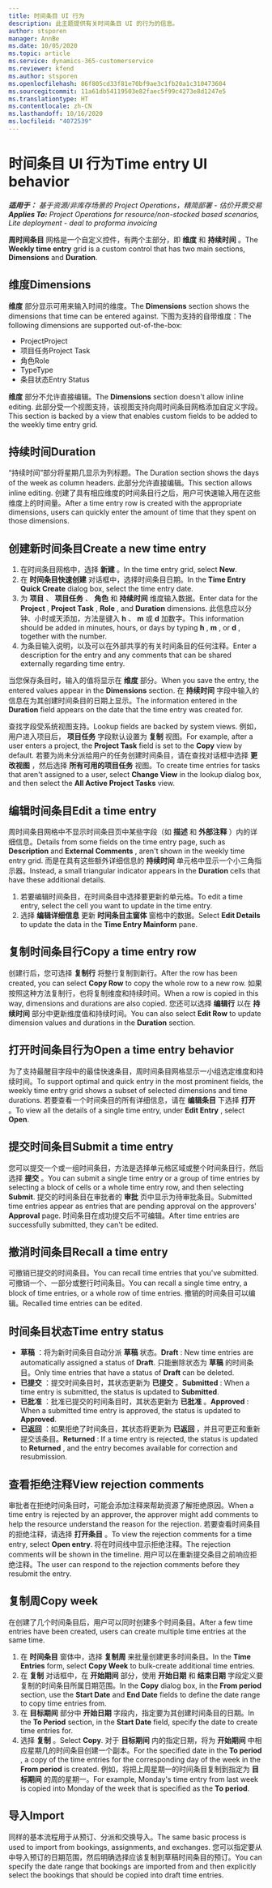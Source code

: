 ```yaml
---
title: 时间条目 UI 行为
description: 此主题提供有关时间条目 UI 的行为的信息。
author: stsporen
manager: AnnBe
ms.date: 10/05/2020
ms.topic: article
ms.service: dynamics-365-customerservice
ms.reviewer: kfend
ms.author: stsporen
ms.openlocfilehash: 86f805cd33f81e70bf9ae3c1fb20a1c310473604
ms.sourcegitcommit: 11a61db54119503e82faec5f99c4273e8d1247e5
ms.translationtype: HT
ms.contentlocale: zh-CN
ms.lasthandoff: 10/16/2020
ms.locfileid: "4072539"
---
```

# <a name="time-entry-ui-behavior"></a><span data-ttu-id="1a6cb-103">时间条目 UI 行为</span><span class="sxs-lookup"><span data-stu-id="1a6cb-103">Time entry UI behavior</span></span>

<span data-ttu-id="1a6cb-104">_**适用于：** 基于资源/非库存场景的 Project Operations，精简部署 - 估价开票交易_</span><span class="sxs-lookup"><span data-stu-id="1a6cb-104">_**Applies To:** Project Operations for resource/non-stocked based scenarios, Lite deployment - deal to proforma invoicing_</span></span>


<span data-ttu-id="1a6cb-105">**周时间条目** 网格是一个自定义控件，有两个主部分，即 **维度** 和 **持续时间** 。</span><span class="sxs-lookup"><span data-stu-id="1a6cb-105">The **Weekly time entry** grid is a custom control that has two main sections, **Dimensions** and **Duration**.</span></span>

## <a name="dimensions"></a><span data-ttu-id="1a6cb-106">维度</span><span class="sxs-lookup"><span data-stu-id="1a6cb-106">Dimensions</span></span>
<span data-ttu-id="1a6cb-107">**维度** 部分显示可用来输入时间的维度。</span><span class="sxs-lookup"><span data-stu-id="1a6cb-107">The **Dimensions** section shows the dimensions that time can be entered against.</span></span> <span data-ttu-id="1a6cb-108">下图为支持的自带维度：</span><span class="sxs-lookup"><span data-stu-id="1a6cb-108">The following dimensions are supported out-of-the-box:</span></span>

  - <span data-ttu-id="1a6cb-109">Project</span><span class="sxs-lookup"><span data-stu-id="1a6cb-109">Project</span></span>
  - <span data-ttu-id="1a6cb-110">项目任务</span><span class="sxs-lookup"><span data-stu-id="1a6cb-110">Project Task</span></span>
  - <span data-ttu-id="1a6cb-111">角色</span><span class="sxs-lookup"><span data-stu-id="1a6cb-111">Role</span></span>
  - <span data-ttu-id="1a6cb-112">Type</span><span class="sxs-lookup"><span data-stu-id="1a6cb-112">Type</span></span>
  - <span data-ttu-id="1a6cb-113">条目状态</span><span class="sxs-lookup"><span data-stu-id="1a6cb-113">Entry Status</span></span>

<span data-ttu-id="1a6cb-114">**维度** 部分不允许直接编辑。</span><span class="sxs-lookup"><span data-stu-id="1a6cb-114">The **Dimensions** section doesn't allow inline editing.</span></span> <span data-ttu-id="1a6cb-115">此部分受一个视图支持，该视图支持向周时间条目网格添加自定义字段。</span><span class="sxs-lookup"><span data-stu-id="1a6cb-115">This section is backed by a view that enables custom fields to be added to the weekly time entry grid.</span></span>

## <a name="duration"></a><span data-ttu-id="1a6cb-116">持续时间</span><span class="sxs-lookup"><span data-stu-id="1a6cb-116">Duration</span></span>
<span data-ttu-id="1a6cb-117">“持续时间”部分将星期几显示为列标题。</span><span class="sxs-lookup"><span data-stu-id="1a6cb-117">The Duration section shows the days of the week as column headers.</span></span> <span data-ttu-id="1a6cb-118">此部分允许直接编辑。</span><span class="sxs-lookup"><span data-stu-id="1a6cb-118">This section allows inline editing.</span></span> <span data-ttu-id="1a6cb-119">创建了具有相应维度的时间条目行之后，用户可快速输入用在这些维度上的时间量。</span><span class="sxs-lookup"><span data-stu-id="1a6cb-119">After a time entry row is created with the appropriate dimensions, users can quickly enter the amount of time that they spent on those dimensions.</span></span>

## <a name="create-a-new-time-entry"></a><span data-ttu-id="1a6cb-120">创建新时间条目</span><span class="sxs-lookup"><span data-stu-id="1a6cb-120">Create a new time entry</span></span>

1. <span data-ttu-id="1a6cb-121">在时间条目网格中，选择 **新建** 。</span><span class="sxs-lookup"><span data-stu-id="1a6cb-121">In the time entry grid, select **New**.</span></span> 
2. <span data-ttu-id="1a6cb-122">在 **时间条目快速创建** 对话框中，选择时间条目日期。</span><span class="sxs-lookup"><span data-stu-id="1a6cb-122">In the **Time Entry Quick Create** dialog box, select the time entry date.</span></span>
3. <span data-ttu-id="1a6cb-123">为 **项目** 、 **项目任务** 、 **角色** 和 **持续时间** 维度输入数据。</span><span class="sxs-lookup"><span data-stu-id="1a6cb-123">Enter data for the **Project** , **Project Task** , **Role** , and **Duration** dimensions.</span></span> <span data-ttu-id="1a6cb-124">此信息应以分钟、小时或天添加，方法是键入 **h** 、 **m** 或 **d** 加数字。</span><span class="sxs-lookup"><span data-stu-id="1a6cb-124">This information should be added in minutes, hours, or days by typing **h** , **m** , or **d** , together with the number.</span></span> 
4. <span data-ttu-id="1a6cb-125">为条目输入说明，以及可以在外部共享的有关时间条目的任何注释。</span><span class="sxs-lookup"><span data-stu-id="1a6cb-125">Enter a description for the entry and any comments that can be shared externally regarding time entry.</span></span> 

<span data-ttu-id="1a6cb-126">当您保存条目时，输入的值将显示在 **维度** 部分。</span><span class="sxs-lookup"><span data-stu-id="1a6cb-126">When you save the entry, the entered values appear in the **Dimensions** section.</span></span> <span data-ttu-id="1a6cb-127">在 **持续时间** 字段中输入的信息在为其创建时间条目的日期上显示。</span><span class="sxs-lookup"><span data-stu-id="1a6cb-127">The information entered in the **Duration** field appears on the date that the time entry was created for.</span></span>

<span data-ttu-id="1a6cb-128">查找字段受系统视图支持。</span><span class="sxs-lookup"><span data-stu-id="1a6cb-128">Lookup fields are backed by system views.</span></span> <span data-ttu-id="1a6cb-129">例如，用户进入项目后， **项目任务** 字段默认设置为 **复制** 视图。</span><span class="sxs-lookup"><span data-stu-id="1a6cb-129">For example, after a user enters a project, the **Project Task** field is set to the **Copy** view by default.</span></span> <span data-ttu-id="1a6cb-130">若要为尚未分派给用户的任务创建时间条目，请在查找对话框中选择 **更改视图** ，然后选择 **所有可用的项目任务** 视图。</span><span class="sxs-lookup"><span data-stu-id="1a6cb-130">To create time entries for tasks that aren't assigned to a user, select **Change View** in the lookup dialog box, and then select the **All Active Project Tasks** view.</span></span>

## <a name="edit-a-time-entry"></a><span data-ttu-id="1a6cb-131">编辑时间条目</span><span class="sxs-lookup"><span data-stu-id="1a6cb-131">Edit a time entry</span></span> 
<span data-ttu-id="1a6cb-132">周时间条目网格中不显示时间条目页中某些字段（如 **描述** 和 **外部注释** ）内的详细信息。</span><span class="sxs-lookup"><span data-stu-id="1a6cb-132">Details from some fields on the time entry page, such as **Description** and **External Comments** , aren't shown in the weekly time entry grid.</span></span> <span data-ttu-id="1a6cb-133">而是在具有这些额外详细信息的 **持续时间** 单元格中显示一个小三角指示器。</span><span class="sxs-lookup"><span data-stu-id="1a6cb-133">Instead, a small triangular indicator appears in the **Duration** cells that have these additional details.</span></span> 

1. <span data-ttu-id="1a6cb-134">若要编辑时间条目，在时间条目中选择要更新的单元格。</span><span class="sxs-lookup"><span data-stu-id="1a6cb-134">To edit a time entry, select the cell you want to update in the time entry.</span></span>
2. <span data-ttu-id="1a6cb-135">选择 **编辑详细信息** 更新 **时间条目主窗体** 窗格中的数据。</span><span class="sxs-lookup"><span data-stu-id="1a6cb-135">Select **Edit Details** to update the data in the **Time Entry Mainform** pane.</span></span> 

## <a name="copy-a-time-entry-row"></a><span data-ttu-id="1a6cb-136">复制时间条目行</span><span class="sxs-lookup"><span data-stu-id="1a6cb-136">Copy a time entry row</span></span>
<span data-ttu-id="1a6cb-137">创建行后，您可选择 **复制行** 将整行复制到新行。</span><span class="sxs-lookup"><span data-stu-id="1a6cb-137">After the row has been created, you can select **Copy Row** to copy the whole row to a new row.</span></span> <span data-ttu-id="1a6cb-138">如果按照这种方法复制行，也将复制维度和持续时间。</span><span class="sxs-lookup"><span data-stu-id="1a6cb-138">When a row is copied in this way, dimensions and durations are also copied.</span></span> <span data-ttu-id="1a6cb-139">您还可以选择 **编辑行** 以在 **持续时间** 部分中更新维度值和持续时间。</span><span class="sxs-lookup"><span data-stu-id="1a6cb-139">You can also select **Edit Row** to update dimension values and durations in the **Duration** section.</span></span>

## <a name="open-a-time-entry-behavior"></a><span data-ttu-id="1a6cb-140">打开时间条目行为</span><span class="sxs-lookup"><span data-stu-id="1a6cb-140">Open a time entry behavior</span></span>
<span data-ttu-id="1a6cb-141">为了支持最醒目字段中的最佳快速条目，周时间条目网格显示一小组选定维度和持续时间。</span><span class="sxs-lookup"><span data-stu-id="1a6cb-141">To support optimal and quick entry in the most prominent fields, the weekly time entry grid shows a subset of selected dimensions and time durations.</span></span> <span data-ttu-id="1a6cb-142">若要查看一个时间条目的所有详细信息，请在 **编辑条目** 下选择 **打开** 。</span><span class="sxs-lookup"><span data-stu-id="1a6cb-142">To view all the details of a single time entry, under **Edit Entry** , select **Open**.</span></span>

## <a name="submit-a-time-entry"></a><span data-ttu-id="1a6cb-143">提交时间条目</span><span class="sxs-lookup"><span data-stu-id="1a6cb-143">Submit a time entry</span></span>
<span data-ttu-id="1a6cb-144">您可以提交一个或一组时间条目，方法是选择单元格区域或整个时间条目行，然后选择 **提交** 。</span><span class="sxs-lookup"><span data-stu-id="1a6cb-144">You can submit a single time entry or a group of time entries by selecting a block of cells or a whole time entry row, and then selecting **Submit**.</span></span> <span data-ttu-id="1a6cb-145">提交的时间条目在审批者的 **审批** 页中显示为待审批条目。</span><span class="sxs-lookup"><span data-stu-id="1a6cb-145">Submitted time entries appear as entries that are pending approval on the approvers' **Approval** page.</span></span> <span data-ttu-id="1a6cb-146">时间条目在成功提交后不可编辑。</span><span class="sxs-lookup"><span data-stu-id="1a6cb-146">After time entries are successfully submitted, they can't be edited.</span></span>

## <a name="recall-a-time-entry"></a><span data-ttu-id="1a6cb-147">撤消时间条目</span><span class="sxs-lookup"><span data-stu-id="1a6cb-147">Recall a time entry</span></span>
<span data-ttu-id="1a6cb-148">可撤销已提交的时间条目。</span><span class="sxs-lookup"><span data-stu-id="1a6cb-148">You can recall time entries that you've submitted.</span></span> <span data-ttu-id="1a6cb-149">可撤销一个、一部分或整行时间条目。</span><span class="sxs-lookup"><span data-stu-id="1a6cb-149">You can recall a single time entry, a block of time entries, or a whole row of time entries.</span></span> <span data-ttu-id="1a6cb-150">撤销的时间条目可以编辑。</span><span class="sxs-lookup"><span data-stu-id="1a6cb-150">Recalled time entries can be edited.</span></span>

## <a name="time-entry-status"></a><span data-ttu-id="1a6cb-151">时间条目状态</span><span class="sxs-lookup"><span data-stu-id="1a6cb-151">Time entry status</span></span>

- <span data-ttu-id="1a6cb-152">**草稿** ：将为新时间条目自动分派 **草稿** 状态。</span><span class="sxs-lookup"><span data-stu-id="1a6cb-152">**Draft** : New time entries are automatically assigned a status of **Draft**.</span></span> <span data-ttu-id="1a6cb-153">只能删除状态为 **草稿** 的时间条目。</span><span class="sxs-lookup"><span data-stu-id="1a6cb-153">Only time entries that have a status of **Draft** can be deleted.</span></span>
- <span data-ttu-id="1a6cb-154">**已提交** ：提交时间条目时，其状态更新为 **已提交** 。</span><span class="sxs-lookup"><span data-stu-id="1a6cb-154">**Submitted** : When a time entry is submitted, the status is updated to **Submitted**.</span></span> 
- <span data-ttu-id="1a6cb-155">**已批准** ：批准已提交的时间条目时，其状态更新为 **已批准** 。</span><span class="sxs-lookup"><span data-stu-id="1a6cb-155">**Approved** : When a submitted time entry is approved, the status is updated to **Approved**.</span></span> 
- <span data-ttu-id="1a6cb-156">**已返回** ：如果拒绝了时间条目，其状态将更新为 **已返回** ，并且可更正和重新提交该条目。</span><span class="sxs-lookup"><span data-stu-id="1a6cb-156">**Returned** : If a time entry is rejected, the status is updated to **Returned** , and the entry becomes available for correction and resubmission.</span></span> 

## <a name="view-rejection-comments"></a><span data-ttu-id="1a6cb-157">查看拒绝注释</span><span class="sxs-lookup"><span data-stu-id="1a6cb-157">View rejection comments</span></span>
<span data-ttu-id="1a6cb-158">审批者在拒绝时间条目时，可能会添加注释来帮助资源了解拒绝原因。</span><span class="sxs-lookup"><span data-stu-id="1a6cb-158">When a time entry is rejected by an approver, the approver might add comments to help the resource understand the reason for the rejection.</span></span> <span data-ttu-id="1a6cb-159">若要查看时间条目的拒绝注释，请选择 **打开条目** 。</span><span class="sxs-lookup"><span data-stu-id="1a6cb-159">To view the rejection comments for a time entry, select **Open entry**.</span></span> <span data-ttu-id="1a6cb-160">将在时间线中显示拒绝注释。</span><span class="sxs-lookup"><span data-stu-id="1a6cb-160">The rejection comments will be shown in the timeline.</span></span> <span data-ttu-id="1a6cb-161">用户可以在重新提交条目之前响应拒绝注释。</span><span class="sxs-lookup"><span data-stu-id="1a6cb-161">The user can respond to the rejection comments before they resubmit the entry.</span></span>

## <a name="copy-week"></a><span data-ttu-id="1a6cb-162">复制周</span><span class="sxs-lookup"><span data-stu-id="1a6cb-162">Copy week</span></span>
<span data-ttu-id="1a6cb-163">在创建了几个时间条目后，用户可以同时创建多个时间条目。</span><span class="sxs-lookup"><span data-stu-id="1a6cb-163">After a few time entries have been created, users can create multiple time entries at the same time.</span></span>

1. <span data-ttu-id="1a6cb-164">在 **时间条目** 窗体中，选择 **复制周** 来批量创建更多时间条目。</span><span class="sxs-lookup"><span data-stu-id="1a6cb-164">In the **Time Entries** form, select **Copy Week** to bulk-create additional time entries.</span></span> 
2. <span data-ttu-id="1a6cb-165">在 **复制** 对话框中，在 **开始期间** 部分，使用 **开始日期** 和 **结束日期** 字段定义要复制的时间条目所属日期范围。</span><span class="sxs-lookup"><span data-stu-id="1a6cb-165">In the **Copy** dialog box, in the **From period** section, use the **Start Date** and **End Date** fields to define the date range to copy time entries from.</span></span> 
3. <span data-ttu-id="1a6cb-166">在 **目标期间** 部分中 **开始日期** 字段内，指定要为其创建时间条目的日期。</span><span class="sxs-lookup"><span data-stu-id="1a6cb-166">In the **To Period** section, in the **Start Date** field, specify the date to create time entries for.</span></span> 
4. <span data-ttu-id="1a6cb-167">选择 **复制** 。</span><span class="sxs-lookup"><span data-stu-id="1a6cb-167">Select **Copy**.</span></span> <span data-ttu-id="1a6cb-168">对于 **目标期间** 内的指定日期，将为 **开始期间** 中相应星期几的时间条目创建一个副本。</span><span class="sxs-lookup"><span data-stu-id="1a6cb-168">For the specified date in the **To period** , a copy of the time entries for the corresponding day of the week in the **From period** is created.</span></span> <span data-ttu-id="1a6cb-169">例如，将把上周星期一的时间条目复制到指定为 **目标期间** 的周的星期一。</span><span class="sxs-lookup"><span data-stu-id="1a6cb-169">For example, Monday's time entry from last week is copied into Monday of the week that is specified as the **To period**.</span></span>

## <a name="import"></a><span data-ttu-id="1a6cb-170">导入</span><span class="sxs-lookup"><span data-stu-id="1a6cb-170">Import</span></span>
<span data-ttu-id="1a6cb-171">同样的基本流程用于从预订、分派和交换导入。</span><span class="sxs-lookup"><span data-stu-id="1a6cb-171">The same basic process is used to import from bookings, assignments, and exchanges.</span></span> <span data-ttu-id="1a6cb-172">您可以指定要从中导入预订的日期范围，然后明确选择应该复制到草稿时间条目的预订。</span><span class="sxs-lookup"><span data-stu-id="1a6cb-172">You can specify the date range that bookings are imported from and then explicitly select the bookings that should be copied into draft time entries.</span></span> 
